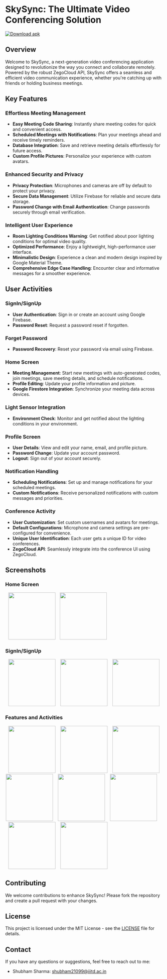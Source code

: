 # SkySync: The Ultimate Video Conferencing Solution

[![Download apk](https://custom-icon-badges.demolab.com/badge/-Download-blue?style=for-the-badge&logo=download&logoColor=white "Download zip")](https://github.com/SHUBHAMSHARMA0711/SkySync-Video-Conferencing-Application/releases/download/v1.0.0/SkySync.apk)

## Overview
Welcome to SkySync, a next-generation video conferencing application designed to revolutionize the way you connect and collaborate remotely. Powered by the robust ZegoCloud API, SkySync offers a seamless and efficient video communication experience, whether you're catching up with friends or holding business meetings.

## Key Features
### Effortless Meeting Management
- **Easy Meeting Code Sharing**: Instantly share meeting codes for quick and convenient access.
- **Scheduled Meetings with Notifications**: Plan your meetings ahead and receive timely reminders.
- **Database Integration**: Save and retrieve meeting details effortlessly for future access.
- **Custom Profile Pictures**: Personalize your experience with custom avatars.

### Enhanced Security and Privacy
- **Privacy Protection**: Microphones and cameras are off by default to protect your privacy.
- **Secure Data Management**: Utilize Firebase for reliable and secure data storage.
- **Password Change with Email Authentication**: Change passwords securely through email verification.

### Intelligent User Experience
- **Room Lighting Conditions Warning**: Get notified about poor lighting conditions for optimal video quality.
- **Optimized Performance**: Enjoy a lightweight, high-performance user interface.
- **Minimalistic Design**: Experience a clean and modern design inspired by Google Material Theme.
- **Comprehensive Edge Case Handling**: Encounter clear and informative messages for a smoother experience.

## User Activities
### SignIn/SignUp
- **User Authentication**: Sign in or create an account using Google Firebase.
- **Password Reset**: Request a password reset if forgotten.

### Forget Password
- **Password Recovery**: Reset your password via email using Firebase.

### Home Screen
- **Meeting Management**: Start new meetings with auto-generated codes, join meetings, save meeting details, and schedule notifications.
- **Profile Editing**: Update your profile information and picture.
- **Google Firestore Integration**: Synchronize your meeting data across devices.

### Light Sensor Integration
- **Environment Check**: Monitor and get notified about the lighting conditions in your environment.

### Profile Screen
- **User Details**: View and edit your name, email, and profile picture.
- **Password Change**: Update your account password.
- **Logout**: Sign out of your account securely.

### Notification Handling
- **Scheduling Notifications**: Set up and manage notifications for your scheduled meetings.
- **Custom Notifications**: Receive personalized notifications with custom messages and priorities.

### Conference Activity
- **User Customization**: Set custom usernames and avatars for meetings.
- **Default Configurations**: Microphone and camera settings are pre-configured for convenience.
- **Unique User Identification**: Each user gets a unique ID for video conferences.
- **ZegoCloud API**: Seamlessly integrate into the conference UI using ZegoCloud.

## Screenshots
### Home Screen
<img src="assets/Screenshot_2024-05-13-00-02-19-69_3284b72beae1a18d544836600d91e8bb.jpg" width = "150" hspace="10"> <img src="assets/Screenshot_2024-05-13-00-03-33-75_3284b72beae1a18d544836600d91e8bb.jpg" width = "150">

### SignIn/SignUp
<img src="assets/Screenshot_2024-05-13-00-19-58-58_3284b72beae1a18d544836600d91e8bb.jpg" width = "150" hspace="10"> <img src="assets/Screenshot_2024-05-13-00-19-48-81_3284b72beae1a18d544836600d91e8bb.jpg" width = "150" hspace="2"> <img src="assets/Screenshot_2024-05-13-00-19-38-86_3284b72beae1a18d544836600d91e8bb.jpg" width = "150" hspace="10">

### Features and Activities
<img src="assets/Screenshot_2024-05-13-00-18-35-49_3284b72beae1a18d544836600d91e8bb.jpg" width = "150" hspace="10"> <img src="assets/Screenshot_2024-05-13-17-29-16-93_3284b72beae1a18d544836600d91e8bb.jpg" width = "150" hspace="2"> <img src="assets/Screenshot_2024-05-13-00-19-00-80_3284b72beae1a18d544836600d91e8bb.jpg" width = "150" hspace="10"> <img src="assets/Screenshot_2024-05-13-18-22-59-94_3284b72beae1a18d544836600d91e8bb.jpg" width = "150" hspace="2"> <img src="assets/Screenshot_2024-05-13-00-19-29-93_3284b72beae1a18d544836600d91e8bb.jpg" width = "150" hspace="10"> <img src="assets/Screenshot_2024-05-13-18-19-19-74_b783bf344239542886fee7b48fa4b892.jpg" width = "150" hspace="2"> <img src="assets/Screenshot_2024-05-13-00-19-18-20_3284b72beae1a18d544836600d91e8bb.jpg" width = "150" hspace="10"> <img src="assets/Screenshot_2024-05-13-00-19-21-66_3284b72beae1a18d544836600d91e8bb.jpg" width = "150" hspace="2">

## Contributing
We welcome contributions to enhance SkySync! Please fork the repository and create a pull request with your changes.

## License
This project is licensed under the MIT License - see the [LICENSE](LICENSE) file for details.

## Contact
If you have any questions or suggestions, feel free to reach out to me:
- Shubham Sharma: [shubham21099@iiitd.ac.in](mailto:shubham21099@iiitd.ac.in)
